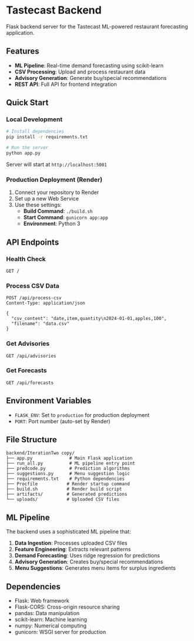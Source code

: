 # Tastecast Backend

Flask backend server for the Tastecast ML-powered restaurant forecasting application.

## Features

- **ML Pipeline**: Real-time demand forecasting using scikit-learn
- **CSV Processing**: Upload and process restaurant data
- **Advisory Generation**: Generate buy/special recommendations
- **REST API**: Full API for frontend integration

## Quick Start

### Local Development

```bash
# Install dependencies
pip install -r requirements.txt

# Run the server
python app.py
```

Server will start at `http://localhost:5001`

### Production Deployment (Render)

1. Connect your repository to Render
2. Set up a new Web Service
3. Use these settings:
   - **Build Command**: `./build.sh`
   - **Start Command**: `gunicorn app:app`
   - **Environment**: Python 3

## API Endpoints

### Health Check
```
GET /
```

### Process CSV Data
```
POST /api/process-csv
Content-Type: application/json

{
  "csv_content": "date,item,quantity\n2024-01-01,apples,100",
  "filename": "data.csv"
}
```

### Get Advisories
```
GET /api/advisories
```

### Get Forecasts
```
GET /api/forecasts
```

## Environment Variables

- `FLASK_ENV`: Set to `production` for production deployment
- `PORT`: Port number (auto-set by Render)

## File Structure

```
backend/IterationTwo copy/
├── app.py              # Main Flask application
├── run_all.py          # ML pipeline entry point
├── predcode.py         # Prediction algorithms
├── suggestions.py      # Menu suggestion logic
├── requirements.txt    # Python dependencies
├── Procfile           # Render startup command
├── build.sh           # Render build script
├── artifacts/         # Generated predictions
└── uploads/           # Uploaded CSV files
```

## ML Pipeline

The backend uses a sophisticated ML pipeline that:

1. **Data Ingestion**: Processes uploaded CSV files
2. **Feature Engineering**: Extracts relevant patterns
3. **Demand Forecasting**: Uses ridge regression for predictions
4. **Advisory Generation**: Creates buy/special recommendations
5. **Menu Suggestions**: Generates menu items for surplus ingredients

## Dependencies

- Flask: Web framework
- Flask-CORS: Cross-origin resource sharing
- pandas: Data manipulation
- scikit-learn: Machine learning
- numpy: Numerical computing
- gunicorn: WSGI server for production
